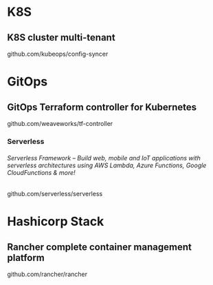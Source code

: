 # K8S
## K8S cluster multi-tenant
github.com/kubeops/config-syncer

# GitOps
## GitOps Terraform controller for Kubernetes
github.com/weaveworks/tf-controller

### Serverless
###### Serverless Framework – Build web, mobile and IoT applications with serverless architectures using AWS Lambda, Azure Functions, Google CloudFunctions & more!
github.com/serverless/serverless

# Hashicorp Stack
## Rancher complete container management platform
github.com/rancher/rancher

